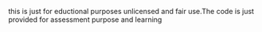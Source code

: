 this is just for eductional purposes unlicensed and fair use.The code is just provided for assessment purpose and learning
